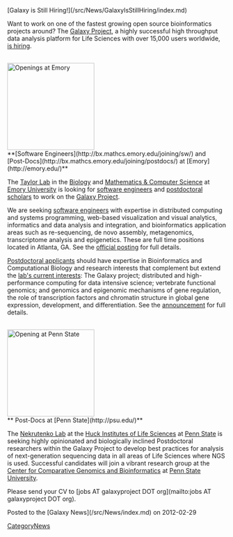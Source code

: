 <div class='newsItemHeader'>[Galaxy is Still Hiring!](/src/News/GalaxyIsStillHiring/index.md)</div>

Want to work on one of the fastest growing open source bioinformatics projects around?  The [Galaxy Project](http://galaxyproject.org/), a highly successful high throughput data analysis platform for Life Sciences with over 15,000 users worldwide, [is hiring](/src/GalaxyIsHiring/index.md).

<br />

<div class='left solid'>
<a href='http://bx.mathcs.emory.edu/joining/'><img src="/src/Images/Logos/EmoryLogo.jpg" alt="Openings at Emory" width="200" /></a><br />
**[Software Engineers](http://bx.mathcs.emory.edu/joining/sw/) and<br />[Post-Docs](http://bx.mathcs.emory.edu/joining/postdocs/) at [Emory](http://emory.edu/)**
</div>

The [Taylor Lab](http://bx.mathcs.emory.edu/) in the [Biology](http://www.biology.emory.edu) and [Mathematics & Computer Science](http://www.mathcs.emory.edu) at [Emory University](http://emory.edu/) is looking for [software engineers](http://bx.mathcs.emory.edu/joining/sw/) and [postdoctoral scholars](http://bx.mathcs.emory.edu/joining/postdocs/) to work on the [Galaxy Project](http://galaxyproject.org/).  

We are seeking [software engineers](http://bx.mathcs.emory.edu/joining/sw/) with expertise in distributed computing and systems programming, web-based visualization and visual analytics, informatics and data analysis and integration, and bioinformatics application areas such as re-sequencing, de novo assembly, metagenomics, transcriptome analysis and epigenetics.  These are full time positions located in Atlanta, GA.  See the [official posting](http://bx.mathcs.emory.edu/joining/sw/) for full details.

[Postdoctoral applicants](http://bx.mathcs.emory.edu/joining/postdocs/) should have expertise in Bioinformatics and Computational Biology and research interests that complement but extend the [lab's current interests](http://bx.mathcs.emory.edu/research/): The Galaxy project; distributed and high-performance computing for data intensive science; vertebrate functional genomics; and genomics and epigenomic mechanisms of gene regulation, the role of transcription factors and chromatin structure in global gene expression, development, and differentiation.  See the [announcement](http://bx.mathcs.emory.edu/joining/postdocs/) for full details.

<br />

<div class='left solid'><a href='http://www.bx.psu.edu/~anton/'><img src="/src/Images/Logos/PennStateLogo.jpg" alt="Opening at Penn State" width="200" /></a><br />** Post-Docs at [Penn State](http://psu.edu/)**</div>

The [Nekrutenko Lab](http://www.bx.psu.edu/~anton/) at the [Huck Institutes of Life Sciences](http://www.huck.psu.edu/) at [Penn State](http://psu.edu/) is seeking highly opinionated and biologically inclined Postdoctoral researchers within the Galaxy Project to develop best practices for analysis of next-generation sequencing data in all areas of Life Sciences where NGS is used. Successful candidates will join a vibrant research group at the [Center for Comparative Genomics and Bioinformatics](http://www.bx.psu.edu/) at [Penn State University](http://psu.edu/). 

Please send your CV to [jobs AT galaxyproject DOT org](mailto:jobs AT galaxyproject DOT org).

<div class='newsItemFooter'>Posted to the [Galaxy News](/src/News/index.md) on 2012-02-29</div>

[CategoryNews](/src/CategoryNews/index.md)
